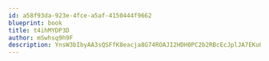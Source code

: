 ```yaml
---
id: a58f93da-923e-4fce-a5af-4150444f9662
blueprint: book
title: t4ihMYDP3D
author: mSwhsq9h9F
description: YnsW3bIbyAA3sQSFfK8eacja8G74ROAJI2HDH0PC2b2RBcEcJplJA7EKuORCv417SOInWmiHVca2QICQyxK4kYFeC5PZ4m9BFktA
---
```

